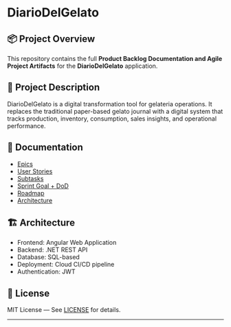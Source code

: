 
# DiarioDelGelato

## 📦 Project Overview

This repository contains the full **Product Backlog Documentation and Agile Project Artifacts** for the **DiarioDelGelato** application.

## 🚀 Project Description
DiarioDelGelato is a digital transformation tool for gelateria operations. It replaces the traditional paper-based gelato journal with a digital system that tracks production, inventory, consumption, sales insights, and operational performance.

## 📑 Documentation

- [Epics](ProjectDocumentation/docs/epics.md)
- [User Stories](ProjectDocumentation/docs/user_stories.md)
- [Subtasks](ProjectDocumentation/docs/subtasks.md)
- [Sprint Goal + DoD](ProjectDocumentation/docs/sprint_goal.md)
- [Roadmap](ProjectDocumentation/docs/roadmap.md)
- [Architecture](ProjectDocumentation/docs/architecture.md)

## 🏗️ Architecture
- Frontend: Angular Web Application
- Backend: .NET REST API
- Database: SQL-based
- Deployment: Cloud CI/CD pipeline
- Authentication: JWT

## 📜 License
MIT License — See [LICENSE](LICENSE) for details.

---
